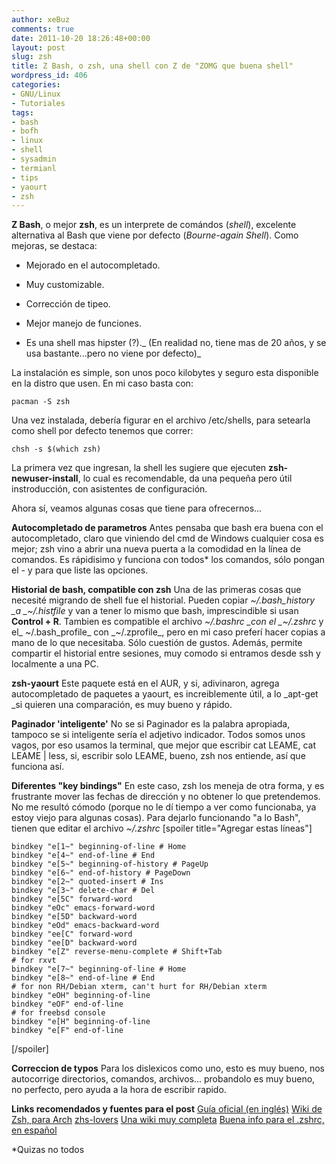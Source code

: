 ```yaml
---
author: xeBuz
comments: true
date: 2011-10-20 18:26:48+00:00
layout: post
slug: zsh
title: Z Bash, o zsh, una shell con Z de "ZOMG que buena shell"
wordpress_id: 406
categories:
- GNU/Linux
- Tutoriales
tags:
- bash
- bofh
- linux
- shell
- sysadmin
- termianl
- tips
- yaourt
- zsh
---
```


**Z Bash**, o mejor **zsh**, es un interprete de comándos (_shell_), excelente alternativa al Bash que viene por defecto (_Bourne-again Shell_). Como mejoras, se destaca:


	
  * Mejorado en el autocompletado.

	
  * Muy customizable.

	
  * Corrección de tipeo.

	
  * Mejor manejo de funciones.

	
  * Es una shell mas hipster (?)._ (En realidad no, tiene mas de 20 años, y se usa bastante...pero no viene por defecto)_



La instalación es simple, son unos poco kilobytes y seguro esta disponible en la distro que usen. En mi caso basta con:

    
    pacman -S zsh


Una vez instalada, debería figurar en el archivo /etc/shells, para setearla como shell por defecto tenemos que correr:

    
    chsh -s $(which zsh)


La primera vez que ingresan, la shell les sugiere que ejecuten **zsh-newuser-install**, lo cual es recomendable, da una pequeña pero útil instroducción, con asistentes de configuración.

Ahora sí, veamos algunas cosas que tiene para ofrecernos...

**Autocompletado de parametros**
Antes pensaba que bash era buena con el autocompletado, claro que viniendo del cmd de Windows cualquier cosa es mejor; zsh vino a abrir una nueva puerta a la comodidad en la línea de comandos.
Es rápidisimo y funciona con todos* los comandos, sólo pongan el - y para que liste las opciones.

**Historial de bash, compatible con zsh**
Una de las primeras cosas que necesité migrando de shell fue el historial. Pueden copiar _~/.bash_history _a _~/.histfile_ y van a tener lo mismo que bash, imprescindible si usan **Control + R**.
Tambien es compatible el archivo _~/.bashrc _con el _~/.zshrc_ y el_ ~/.bash_profile_ con _~/.zprofile_, pero en mi caso preferí hacer copias a mano de lo que necesitaba. Sólo cuestión de gustos.
Además, permite compartir el historial entre sesiones, muy comodo si entramos desde ssh y localmente a una PC.

**zsh-yaourt**
Este paquete está en el AUR, y si, adivinaron, agrega autocompletado de paquetes a yaourt, es increiblemente útil, a lo _apt-get _si quieren una comparación, es muy bueno y rápido.

**Paginador 'inteligente'**
No se si Paginador es la palabra apropiada, tampoco se si inteligente sería el adjetivo indicador. Todos somos unos vagos, por eso usamos la terminal, que mejor que escribir cat LEAME, cat LEAME | less, si, escribir solo LEAME, bueno, zsh nos entiende, así que funciona así.

**Diferentes "key bindings"**
En este caso, zsh los meneja de otra forma, y es frustrante mover las fechas de dirección y no obtener lo que pretendemos. No me resultó cómodo (porque no le dí tiempo a ver como funcionaba, ya estoy viejo para algunas cosas). Para dejarlo funcionando "a lo Bash", tienen que editar el archivo _~/.zshrc_
[spoiler title="Agregar estas líneas"]


    
    bindkey "e[1~" beginning-of-line # Home
    bindkey "e[4~" end-of-line # End
    bindkey "e[5~" beginning-of-history # PageUp
    bindkey "e[6~" end-of-history # PageDown
    bindkey "e[2~" quoted-insert # Ins
    bindkey "e[3~" delete-char # Del
    bindkey "e[5C" forward-word
    bindkey "eOc" emacs-forward-word
    bindkey "e[5D" backward-word
    bindkey "eOd" emacs-backward-word
    bindkey "ee[C" forward-word
    bindkey "ee[D" backward-word
    bindkey "e[Z" reverse-menu-complete # Shift+Tab
    # for rxvt
    bindkey "e[7~" beginning-of-line # Home
    bindkey "e[8~" end-of-line # End
    # for non RH/Debian xterm, can't hurt for RH/Debian xterm
    bindkey "eOH" beginning-of-line
    bindkey "eOF" end-of-line
    # for freebsd console
    bindkey "e[H" beginning-of-line
    bindkey "e[F" end-of-line



[/spoiler]

**Correccion de typos**
Para los dislexicos como uno, esto es muy bueno, nos autocorrige directorios, comandos, archivos... probandolo es muy bueno, no perfecto, pero ayuda a la hora de escribir rapido.



**Links recomendados y fuentes para el post**
[Guía oficial (en inglés)](http://zsh.sourceforge.net/Guide/zshguide.html)
[Wiki de Zsh, para Arch](https://wiki.archlinux.org/index.php/Zsh)
[zhs-lovers](http://pwet.fr/man/linux/commandes/zsh_lovers)
[Una wiki muy completa](http://zshwiki.org/home/start)
[Buena info para el .zshrc, en español](http://fausto23.wordpress.com/2010/01/31/zsh-esa-shell/)



*Quizas no todos
